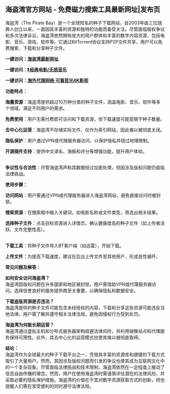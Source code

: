 <h2>海盗湾官方网站 - 免费磁力搜索工具最新网址|发布页</h2>
<p>海盗湾（The Pirate Bay）是一个全球知名的种子下载网站，自2003年由三位瑞典人创立以来，一直因其丰富的资源和独特的功能而备受关注。尽管面临版权争议和多次法律诉讼，海盗湾依然拥有庞大的用户群体和丰富的数字内容资源，包括电影、音乐、游戏、软件等。它通过BitTorrent协议支持P2P文件共享，用户可以免费搜索、下载和分享种子文件。</p>
<p><strong>一键访问：</strong><a href="https://www.ggonav.com/sites/5985.html" target="_blank"><strong>海盗湾最新网址</strong></a></p>
<p><strong>一键访问：</strong><a href="https://pan.quark.cn/s/0db22432c259" target="_blank"><strong>⏬经典电影/无损音乐</strong></a></p>
<p><strong>一键访问：</strong><a href="http://ip.harmonylink.net/share/e82025" target="_blank"><strong>海外代理网络·可看蓝光4K影视</strong></a></p>
<p><strong>功能特点：</strong></p>
<p><strong>海量资源</strong>：海盗湾提供超过10万种分类的种子文件，涵盖电影、音乐、软件等多个领域，满足不同用户的需求。</p>
<p><strong>免费使用</strong>：用户无需付费即可访问和下载资源，但下载速度可能受限于种子数量。</p>
<p><strong>去中心化运营</strong>：海盗湾不存储实际文件，仅作为索引网站，因此难以被彻底关闭。</p>
<p><strong>隐私保护</strong>：用户通过VPN或代理服务器访问，以保护隐私并绕过地理限制。</p>
<p><strong>开源插件支持</strong>：提供中文译名、海报和评分等增强功能，提升用户体验。<br>&nbsp;</p>
<p><strong>争议性与合法性</strong>：尽管海盗湾声称其数据经过加密处理，但因涉及版权问题仍面临法律挑战。</p>
<p><strong>使用步骤：</strong></p>
<p><strong>访问网站</strong>：用户需通过VPN或代理服务器进入海盗湾网站，避免直接访问时被封锁。</p>
<p><strong>搜索资源</strong>：在搜索框中输入关键词，如电影名称或文件类型，筛选出相关结果。</p>
<p><strong>选择种子文件</strong>：点击目标资源进入详情页，确认健康度高的种子文件（如上传者活跃、文件完整性高）。<br>&nbsp;</p>
<p><strong>下载工具</strong>：将种子文件导入BT客户端（如迅雷），开始下载。</p>
<p><strong>上传文件</strong>：为提高下载速度，建议在后台上传文件至其他用户，形成良性循环。</p>
<p><strong>常见问题及解答：</strong></p>
<p><strong>如何安全访问海盗湾？</strong><br>海盗湾因版权问题在许多国家和地区被封锁，用户需借助VPN或代理服务器访问。选择信誉良好的服务提供商至关重要，以确保隐私和数据安全。</p>
<p><strong>下载盗版资源是否违法？</strong><br>海盗湾提供的种子文件可能包含未经授权的内容，下载和分享这些资源可能违反当地法律。用户需了解并遵守相关法律法规，避免因侵权行为受到处罚。</p>
<p><strong>海盗湾为何能长期运营？</strong><br>海盗湾通过虚拟主机和分布式服务器架构规避法律风险，并利用镜像站点和代理服务保持可用性。此外，其去中心化的运营模式也使其难以被彻底取缔。</p>
<p><strong>结论：</strong><br>海盗湾作为全球最大的种子下载平台之一，凭借其丰富的资源库和便捷的下载方式吸引了大量用户。然而，其因涉及版权问题而引发的争议也使其成为互联网文化中的一个复杂现象。尽管面临法律挑战和技术限制，海盗湾依然在一定程度上推动了信息自由传播的理念。然而，用户在使用海盗湾时需谨慎评估潜在的法律风险，并采取必要的隐私保护措施。海盗湾的价值在于其对数字资源获取方式的创新，但也提醒人们需在享受便利的同时遵守法律法规。</p>
